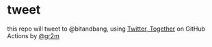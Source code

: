 # tweet

this repo will tweet to @bitandbang, using [Twitter, Together](https://github.com/gr2m/twitter-together) on GitHub Actions by [@gr2m](https://github.com/gr2m)
